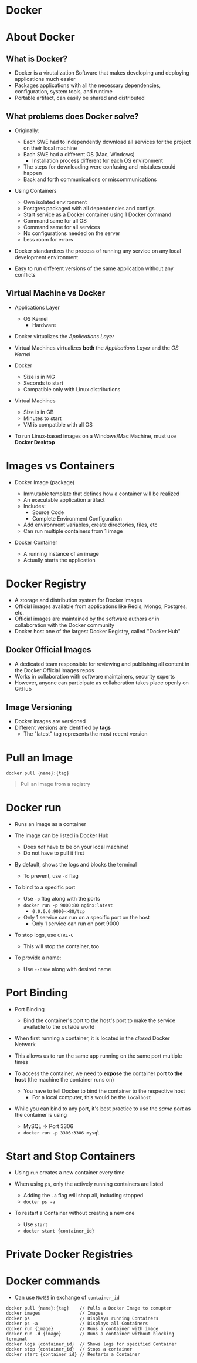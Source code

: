# Docker

# About Docker

## What is Docker?

- Docker is a virutalization Software that makes developing and deploying applications much easier
- Packages applications with all the necessary dependencies, configuration, system tools, and runtime
- Portable artifact, can easily be shared and distributed

## What problems does Docker solve?

- Originally:
    - Each SWE had to independently download all services for the project on their local machine
    - Each SWE had a different OS (Mac, Windows)
        - Installation process different for each OS environment
    - The steps for downloading were confusing and mistakes could happen
    - Back and forth communications or miscommunications

- Using Containers
    - Own isolated environment
    - Postgres packaged with all dependencies and configs
    - Start service as a Docker container using 1 Docker command
    - Command same for all OS
    - Command same for all services
    - No configurations needed on the server
    - Less room for errors

- Docker standardizes the process of running any service on any local development environment

- Easy to run different versions of the same application without any conflicts

## Virtual Machine vs Docker

- Applications Layer
    - OS Kernel
        - Hardware

- Docker virtualizes the *Applications Layer*
- Virtual Machines virtualizes **both** the *Applications Layer* and the *OS Kernel*

- Docker
    - Size is in MG
    - Seconds to start
    - Compatible only with Linux distributions

- Virtual Machines
    - Size is in GB
    - Minutes to start
    - VM is compatible with all OS

- To run Linux-based images on a Windows/Mac Machine, must use **Docker Desktop**

# Images vs Containers

- Docker Image (package)
    - Immutable template that defines how a container will be realized
    - An executable application artifact
    - Includes:
        - Source Code
        - Complete Environment Configuration
    - Add environment variables, create directories, files, etc
    - Can run multiple containers from 1 image

- Docker Container
    - A running instance of an image
    - Actually starts the application

# Docker Registry

- A storage and distribution system for Docker images
- Official images available from applications like Redis, Mongo, Postgres, etc.
- Official images are maintained by the software authors or in collaboration with the Docker community
- Docker host one of the largest Docker Registry, called "Docker Hub"

## Docker Official Images

- A dedicated team responsible for reviewing and publishing all content in the Docker Official Images repos
- Works in collaboration with software maintainers, security experts
- However, anyone can participate as collaboration takes place openly on GitHub

## Image Versioning

- Docker images are versioned
- Different versions are identified by **tags**
    - The "latest" tag represents the most recent version

# Pull an Image

```
docker pull {name}:{tag}
```
>Pull an image from a registry

# Docker run

- Runs an image as a container
- The image can be listed in Docker Hub
    - Does *not* have to be on your local machine!
    - Do not have to pull it first

- By default, shows the logs and blocks the terminal
    - To prevent, use `-d` flag

- To bind to a specific port
    - Use `-p` flag along with the ports
    - `docker run -p 9000:80 nginx:latest`
        - `0.0.0.0:9000->80/tcp`
    - Only 1 service can run on a specific port on the host
        - Only 1 service can run on port 9000

- To stop logs, use `CTRL-C`
    - This will stop the container, too

- To provide a name:
    - Use `--name` along with desired name

# Port Binding

- Port Binding
    - Bind the container's port to the host's port to make the service available to the outside world

- When first running a container, it is located in the *closed* Docker Network

- This allows us to run the same app running on the same port multiple times

- To access the container, we need to **expose** the container port **to the host** (the machine the container runs on)
    - You have to tell Docker to bind the container to the respective host
        - For a local computer, this would be the `localhost`

- While you can bind to any port, it's best practice to use the *same port* as the container is using
    - MySQL => Port 3306
    - `docker run -p 3306:3306 mysql`

# Start and Stop Containers

- Using `run` creates a new container every time
- When using `ps`, only the actively running containers are listed
    - Adding the `-a` flag will shop all, including stopped
    - `docker ps -a`

- To restart a Container without creating a new one
    - Use `start`
    - `docker start {container_id}`

# Private Docker Registries



# Docker commands

- Can use `NAMES` in exchange of `container_id`

```
docker pull {name}:{tag}    // Pulls a Docker Image to comupter
docker images               // Images
docker ps                   // Displays running Containers
docker ps -a                // Displays all Containers
docker run {image}          // Runs a container with image
docker run -d {image}       // Runs a container without blocking terminal
docker logs {container_id}  // Shows logs for specified Container
docker stop {container_id}  // Stops a container
docker start {container_id} // Restarts a Container
```